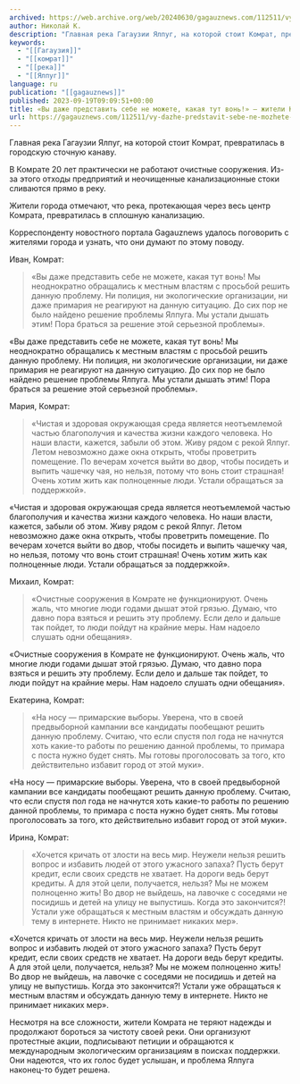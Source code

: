 ```yaml
---
archived: https://web.archive.org/web/20240630/gagauznews.com/112511/vy-dazhe-predstavit-sebe-ne-mozhete-kakaya-tut-von-zhiteli-komrata-o-reke-yalpug-2.html
author: Николай К.
description: "Главная река Гагаузии Ялпуг, на которой стоит Комрат, превратилась в городскую сточную канаву. В Комрате 20 лет практически не работают очистные сооружения. Из-за этого отходы предприятий и неочищенные канализационные стоки сливаются прямо в реку. Жители города отмечают, что река, протекающая через весь центр Комрата, превратилась в сплошную канализацию. Корреспонденту новостного портала Gagauznews удалось поговорить с жителями города и узнать, что они думают по этому поводу. Иван, Комрат: «Вы даже представить себе не можете, какая тут вонь! Мы неоднократно обращались к местным властям с просьбой решить данную проблему. Ни полиция, ни экологические организации, ни даже примария не реагируют на данную ситуацию. […]"
keywords:
  - "[[Гагаузия]]"
  - "[[комрат]]"
  - "[[река]]"
  - "[[Ялпуг]]"
language: ru
publication: "[[gagauznews]]"
published: 2023-09-19T09:09:51+00:00
title: «Вы даже представить себе не можете, какая тут вонь!» — жители Комрата о реке Ялпуг
url: https://gagauznews.com/112511/vy-dazhe-predstavit-sebe-ne-mozhete-kakaya-tut-von-zhiteli-komrata-o-reke-yalpug-2.html
---
```


Главная река Гагаузии Ялпуг, на которой стоит Комрат, превратилась в городскую сточную канаву.

В Комрате 20 лет практически не работают очистные сооружения. Из-за этого отходы предприятий и неочищенные канализационные стоки сливаются прямо в реку.

Жители города отмечают, что река, протекающая через весь центр Комрата, превратилась в сплошную канализацию.

Корреспонденту новостного портала Gagauznews удалось поговорить с жителями города и узнать, что они думают по этому поводу.

Иван, Комрат:

> «Вы даже представить себе не можете, какая тут вонь! Мы неоднократно обращались к местным властям с просьбой решить данную проблему. Ни полиция, ни экологические организации, ни даже примария не реагируют на данную ситуацию. До сих пор не было найдено решение проблемы Ялпуга. Мы устали дышать этим! Пора браться за решение этой серьезной проблемы».

«Вы даже представить себе не можете, какая тут вонь! Мы неоднократно обращались к местным властям с просьбой решить данную проблему. Ни полиция, ни экологические организации, ни даже примария не реагируют на данную ситуацию. До сих пор не было найдено решение проблемы Ялпуга. Мы устали дышать этим! Пора браться за решение этой серьезной проблемы».

Мария, Комрат:

> «Чистая и здоровая окружающая среда является неотъемлемой частью благополучия и качества жизни каждого человека. Но наши власти, кажется, забыли об этом. Живу рядом с рекой Ялпуг. Летом невозможно даже окна открыть, чтобы проветрить помещение. По вечерам хочется выйти во двор, чтобы посидеть и выпить чашечку чая, но нельзя, потому что вонь стоит страшная! Очень хотим жить как полноценные люди. Устали обращаться за поддержкой».

«Чистая и здоровая окружающая среда является неотъемлемой частью благополучия и качества жизни каждого человека. Но наши власти, кажется, забыли об этом. Живу рядом с рекой Ялпуг. Летом невозможно даже окна открыть, чтобы проветрить помещение. По вечерам хочется выйти во двор, чтобы посидеть и выпить чашечку чая, но нельзя, потому что вонь стоит страшная! Очень хотим жить как полноценные люди. Устали обращаться за поддержкой».

Михаил, Комрат:

> «Очистные сооружения в Комрате не функционируют. Очень жаль, что многие люди годами дышат этой грязью. Думаю, что давно пора взяться и решить эту проблему. Если дело и дальше так пойдет, то люди пойдут на крайние меры. Нам надоело слушать одни обещания».

«Очистные сооружения в Комрате не функционируют. Очень жаль, что многие люди годами дышат этой грязью. Думаю, что давно пора взяться и решить эту проблему. Если дело и дальше так пойдет, то люди пойдут на крайние меры. Нам надоело слушать одни обещания».

Екатерина, Комрат:

> «На носу — примарские выборы. Уверена, что в своей предвыборной кампании все кандидаты пообещают решить данную проблему. Считаю, что если спустя пол года не начнутся хоть какие-то работы по решению данной проблемы, то примара с поста нужно будет снять. Мы готовы проголосовать за того, кто действительно избавит город от этой муки».

«На носу — примарские выборы. Уверена, что в своей предвыборной кампании все кандидаты пообещают решить данную проблему. Считаю, что если спустя пол года не начнутся хоть какие-то работы по решению данной проблемы, то примара с поста нужно будет снять. Мы готовы проголосовать за того, кто действительно избавит город от этой муки».

Ирина, Комрат:

> «Хочется кричать от злости на весь мир. Неужели нельзя решить вопрос и избавить людей от этого ужасного запаха? Пусть берут кредит, если своих средств не хватает. На дороги ведь берут кредиты. А для этой цели, получается, нельзя? Мы не можем полноценно жить! Во двор не выйдешь, на лавочке с соседями не посидишь и детей на улицу не выпустишь. Когда это закончится?! Устали уже обращаться к местным властям и обсуждать данную тему в интернете. Никто не принимает никаких мер».

«Хочется кричать от злости на весь мир. Неужели нельзя решить вопрос и избавить людей от этого ужасного запаха? Пусть берут кредит, если своих средств не хватает. На дороги ведь берут кредиты. А для этой цели, получается, нельзя? Мы не можем полноценно жить! Во двор не выйдешь, на лавочке с соседями не посидишь и детей на улицу не выпустишь. Когда это закончится?! Устали уже обращаться к местным властям и обсуждать данную тему в интернете. Никто не принимает никаких мер».

Несмотря на все сложности, жители Комрата не теряют надежды и продолжают бороться за чистоту своей реки. Они организуют протестные акции, подписывают петиции и обращаются к международным экологическим организациям в поисках поддержки. Они надеются, что их голос будет услышан, и проблема Ялпуга наконец-то будет решена.